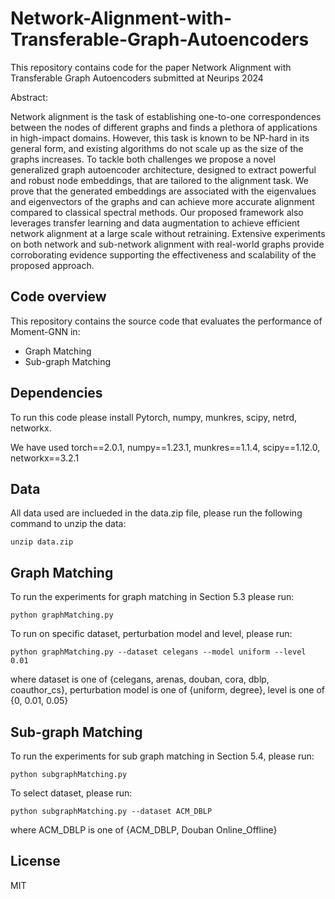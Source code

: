 # Network-Alignment-with-Transferable-Graph-Autoencoders

This repository contains code for the paper Network Alignment with Transferable Graph Autoencoders submitted at Neurips 2024

Abstract: 

Network alignment is the task of establishing one-to-one correspondences between the nodes of different graphs and finds a plethora of applications in high-impact domains. However, this task is known to be NP-hard in its general form, and existing algorithms do not scale up as the size of the graphs increases. To tackle both challenges we propose a novel generalized graph autoencoder architecture, designed to extract powerful and robust node embeddings, that are tailored to the alignment task. We prove that the generated embeddings are associated with the eigenvalues and eigenvectors of the graphs and can achieve more accurate alignment compared to classical spectral methods. Our proposed framework also leverages transfer learning and data augmentation to achieve efficient network alignment at a large scale without retraining. Extensive experiments on both network and sub-network alignment with real-world graphs provide corroborating evidence supporting the effectiveness and scalability of the proposed approach.

## Code overview

This repository contains the source code that evaluates the performance of Moment-GNN in:

  - Graph Matching
  - Sub-graph Matching

## Dependencies

To run this code please install Pytorch, numpy, munkres, scipy, netrd, networkx.

We have used torch==2.0.1, numpy==1.23.1, munkres==1.1.4, scipy==1.12.0, networkx==3.2.1

## Data

All data used are inclueded in the data.zip file, please run the following command to unzip the data:

```
unzip data.zip
```

## Graph Matching
To run the experiments for graph matching in Section 5.3 please run:
```
python graphMatching.py
```

To run on specific dataset, perturbation model and level, please run:
```
python graphMatching.py --dataset celegans --model uniform --level 0.01
```
where dataset is one of {celegans, arenas, douban, cora, dblp, coauthor_cs},
perturbation model is one of {uniform, degree},
level is one of {0, 0.01, 0.05}

## Sub-graph Matching
To run the experiments for sub graph matching in Section 5.4, please run:
```
python subgraphMatching.py
```

To select dataset, please run:
```
python subgraphMatching.py --dataset ACM_DBLP
```
where ACM_DBLP is one of {ACM_DBLP, Douban Online_Offline}

## License
MIT

